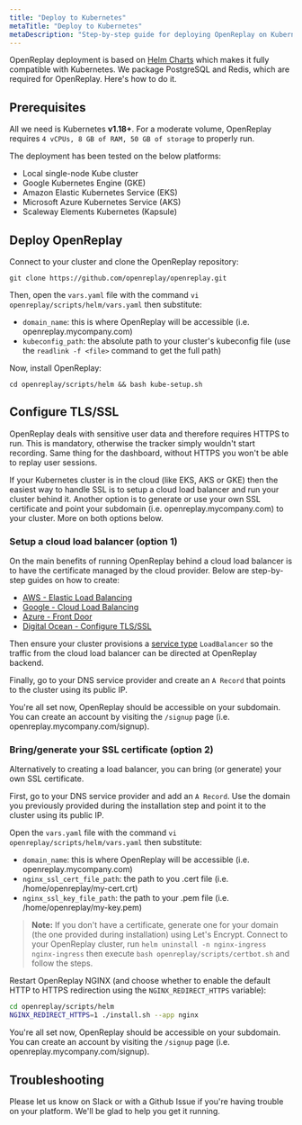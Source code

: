 ```yaml
---
title: "Deploy to Kubernetes"
metaTitle: "Deploy to Kubernetes"
metaDescription: "Step-by-step guide for deploying OpenReplay on Kubernetes."
---
```


OpenReplay deployment is based on [Helm Charts](https://helm.sh) which makes it fully compatible with Kubernetes. We package PostgreSQL and Redis, which are required for OpenReplay. Here's how to do it.

## Prerequisites

All we need is Kubernetes **v1.18+**. For a moderate volume, OpenReplay requires `4 vCPUs, 8 GB of RAM, 50 GB of storage` to properly run.

The deployment has been tested on the below platforms:
- Local single-node Kube cluster
- Google Kubernetes Engine (GKE)
- Amazon Elastic Kubernetes Service (EKS)
- Microsoft Azure Kubernetes Service (AKS)
- Scaleway Elements Kubernetes (Kapsule)

## Deploy OpenReplay

Connect to your cluster and clone the OpenReplay repository:

```shellsession
git clone https://github.com/openreplay/openreplay.git
```

Then, open the `vars.yaml` file with the command `vi openreplay/scripts/helm/vars.yaml` then substitute:
- `domain_name`: this is where OpenReplay will be accessible (i.e. openreplay.mycompany.com)
- `kubeconfig_path`: the absolute path to your cluster's kubeconfig file (use the `readlink -f <file>` command to get the full path)

Now, install OpenReplay:

```shellsession
cd openreplay/scripts/helm && bash kube-setup.sh
```

## Configure TLS/SSL

OpenReplay deals with sensitive user data and therefore requires HTTPS to run. This is mandatory, otherwise the tracker simply wouldn't start recording. Same thing for the dashboard, without HTTPS you won't be able to replay user sessions.

If your Kubernetes cluster is in the cloud (like EKS, AKS or GKE) then the easiest way to handle SSL is to setup a cloud load balancer and run your cluster behind it. Another option is to generate or use your own SSL certificate and point your subdomain (i.e. openreplay.mycompany.com) to your cluster. More on both options below.

### Setup a cloud load balancer (option 1)

On the main benefits of running OpenReplay behind a cloud load balancer is to have the certificate managed by the cloud provider. Below are step-by-step guides on how to create:
- [AWS - Elastic Load Balancing](/deployment/deploy-aws#setupawsloadbalancer(option1))
- [Google - Cloud Load Balancing](/deployment/deploy-gcp#setupgoogleloadbalancer(option1))
- [Azure - Front Door](/deployment/deploy-azure#setupazurefrontdoor(option1))
- [Digital Ocean - Configure TLS/SSL](/deployment/deploy-digitalocean#configuretls/ssl)

Then ensure your cluster provisions a [service type](https://kubernetes.io/docs/concepts/services-networking/service/#loadbalancer) `LoadBalancer` so the traffic from the cloud load balancer  can be directed at OpenReplay backend.

Finally, go to your DNS service provider and create an `A Record` that points to the cluster using its public IP.

You're all set now, OpenReplay should be accessible on your subdomain. You can create an account by visiting the `/signup` page (i.e. openreplay.mycompany.com/signup).

### Bring/generate your SSL certificate (option 2)

Alternatively to creating a load balancer, you can bring (or generate) your own SSL certificate.

First, go to your DNS service provider and add an `A Record`. Use the domain you previously provided during the installation step and point it to the cluster using its public IP.

Open the `vars.yaml` file with the command `vi openreplay/scripts/helm/vars.yaml` then substitute:
- `domain_name`: this is where OpenReplay will be accessible (i.e. openreplay.mycompany.com)
- `nginx_ssl_cert_file_path`: the path to you .cert file (i.e. /home/openreplay/my-cert.crt)
- `nginx_ssl_key_file_path`: the path to your .pem file (i.e. /home/openreplay/my-key.pem)

> **Note:** If you don't have a certificate, generate one for your domain (the one provided during installation) using Let's Encrypt. Connect to your OpenReplay cluster, run `helm uninstall -n nginx-ingress nginx-ingress` then execute `bash openreplay/scripts/certbot.sh` and follow the steps.

Restart OpenReplay NGINX (and choose whether to enable the default HTTP to HTTPS redirection using the `NGINX_REDIRECT_HTTPS` variable):

```bash
cd openreplay/scripts/helm
NGINX_REDIRECT_HTTPS=1 ./install.sh --app nginx
```

You're all set now, OpenReplay should be accessible on your subdomain. You can create an account by visiting the `/signup` page (i.e. openreplay.mycompany.com/signup).

## Troubleshooting

Please let us know on Slack or with a Github Issue if you're having trouble on your platform. We'll be glad to help you get it running.
